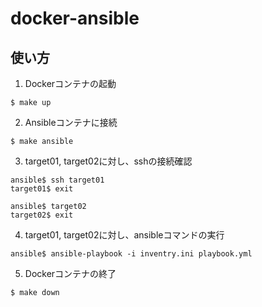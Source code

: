 docker-ansible
====


使い方
---

1. Dockerコンテナの起動

```
$ make up
```

2. Ansibleコンテナに接続

```
$ make ansible
```

3. target01, target02に対し、sshの接続確認

```
ansible$ ssh target01
target01$ exit

ansible$ target02
target02$ exit
```

4. target01, target02に対し、ansibleコマンドの実行

```
ansible$ ansible-playbook -i inventry.ini playbook.yml
```

5. Dockerコンテナの終了

```
$ make down
```
